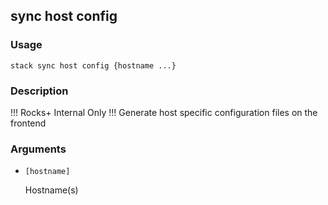 ## sync host config

### Usage

`stack sync host config {hostname ...}`

### Description


!!! Rocks+ Internal Only !!!
Generate host specific configuration files
on the frontend


### Arguments

* `[hostname]`

   Hostname(s)



